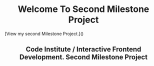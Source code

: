 <h1 align="center">Welcome To Second Milestone Project</h1>
[View my second Milestone Project.]()

<h2 align="center">Code Institute / Interactive Frontend Development. Second Milestone Project</h2>